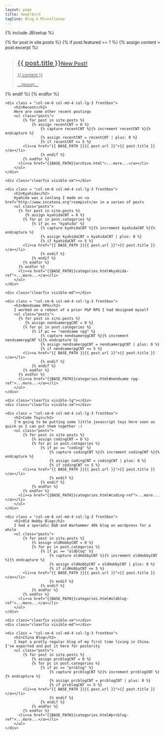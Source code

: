 ```yaml
---
layout: page
title: Sewerbird
tagline: Blog & Miscellenae
---
```

{% include JB/setup %}

<div class="row">
<!-- 0 -->
	{% for post in site.posts %}
		{% if post.featured == 1 %}
		{% assign content = post.excerpt %}
	<a href="{{ BASE_PATH }}{{ post.url }}" id="featured">
		<div class = "col-sm-6 col-md-4 col-lg-3 frontbox featured well">
			<blockquote>
			  <h2>{{ post.title }}<small>New Post!</small></h2>
			  <p class="lead">{{ content }}</p><p><i>...(more)...</i></p>
			</blockquote>
		</div>
	</a>
		{% endif %}
	{% endfor %}
<!-- 1 -->

	<div class = "col-sm-6 col-md-4 col-lg-3 frontbox">
		<h2>Recent</h2>
		Here are some other recent postings
		<ul class="posts">
			{% for post in site.posts %}
				{% assign recentCNT = 0 %}
		  			{% capture recentCNT %}{% increment recentCNT %}{% endcapture %}
		  			{% assign recentCNT = recentCNT | plus: 0 %}
		      		{% if recentCNT <= 5 %}	
			<li><a href="{{ BASE_PATH }}{{ post.url }}">{{ post.title }}</a></li>
					{% endif %}
			{% endfor %}
		  <li><a href="{{BASE_PATH}}archive.html">...more...</a></li>
		</ul>
	</div>

<!-- 2 -->
  	<div class="clearfix visible-sm"></div>
<!--   -->

	<div class = "col-sm-6 col-md-4 col-lg-3 frontbox">
		<h2>Kyahida</h2>
		Kyahida was a conlang I made on <a href="http://www.incatena.org">zompist</a> in a series of posts
		<ul class="posts">
		  {% for post in site.posts %}
		     {% assign kyahidaCNT = 0 %}
		  	{% for pc in post.categories %}
		  		{% if pc == "kyahida" %}
		  			{% capture kyahidaCNT %}{% increment kyahidaCNT %}{% endcapture %}
		  			{% assign kyahidaCNT = kyahidaCNT | plus: 0 %}
		      		{% if kyahidaCNT <= 5 %}
		    <li><a href="{{ BASE_PATH }}{{ post.url }}">{{ post.title }}</a></li>
		    		{% endif %}
		  		{% endif %}
		  	{% endfor %}
		  {% endfor %}
		  <li><a href="{{BASE_PATH}}categories.html#kyahida-ref">...more...</a></li>
		</ul>
	</div>

<!-- 3 -->
  	<div class="clearfix visible-md"></div>
<!--   -->

	<div class = "col-sm-6 col-md-4 col-lg-3 frontbox">
		<h2>Nendsame RPG</h2>
		I worked on a reboot of a prior P&P RPG I had designed myself
		<ul class="posts">
		  {% for post in site.posts %}
		     {% assign nendsamerpgCNT = 0 %}
		  	{% for pc in post.categories %}
		  		{% if pc == "nendsame rpg" %}
		  			{% capture nendsamerpgCNT %}{% increment nendsamerpgCNT %}{% endcapture %}
		  			{% assign nendsamerpgCNT = nendsamerpgCNT | plus: 0 %}
		      		{% if nendsamerpgCNT <= 5 %}
		    <li><a href="{{ BASE_PATH }}{{ post.url }}">{{ post.title }}</a></li>
		    		{% endif %}
		  		{% endif %}
		  	{% endfor %}
		  {% endfor %}
		  <li><a href="{{BASE_PATH}}categories.html#nendsame rpg-ref">...more...</a></li>
		</ul>
	</div>

<!-- 4 -->
  	<div class="clearfix visible-lg"></div>
  	<div class="clearfix visible-sm"></div>
<!--   -->

	<div class = "col-sm-6 col-md-4 col-lg-3 frontbox">
		<h2>Code Toys</h2>
		I'm going to be putting some little javascript toys here soon as quick as I can put them together :)
		<ul class="posts">
			{% for post in site.posts %}
				{% assign codingCNT = 0 %}
				{% for pc in post.categories %}
					{% if pc == "coding" %}
			  			{% capture codingCNT %}{% increment codingCNT %}{% endcapture %}
			  			{% assign codingCNT = codingCNT | plus: 0 %}
			      		{% if codingCNT <= 5 %}	
		    <li><a href="{{ BASE_PATH }}{{ post.url }}">{{ post.title }}</a></li>
		    			{% endif %}
		    		{% endif %}
				{% endfor %}
			{% endfor %}
		  <li><a href="{{BASE_PATH}}categories.html#coding-ref">...more...</a></li>
		</ul>
	</div>

<!-- 5 -->

	<div class = "col-sm-6 col-md-4 col-lg-3 frontbox">
		<h2>Old Hobby Blog</h2>
		I had a sporadic D&D and Warhammer 40k blog on wordpress for a while
		<ul class="posts">
			{% for post in site.posts %}
				{% assign oldHobbyCNT = 0 %}
				{% for pc in post.categories %}
					{% if pc == "oldblog" %}
			  			{% capture oldHobbyCNT %}{% increment oldHobbyCNT %}{% endcapture %}
			  			{% assign oldHobbyCNT = oldHobbyCNT | plus: 0 %}
			      		{% if oldHobbyCNT <= 5 %}	
		    <li><a href="{{ BASE_PATH }}{{ post.url }}">{{ post.title }}</a></li>
		    			{% endif %}
		    		{% endif %}
				{% endfor %}
			{% endfor %}
		  <li><a href="{{BASE_PATH}}categories.html#oldblog-ref">...more...</a></li>
		</ul>
	</div>

<!-- 6 -->
  	<div class="clearfix visible-sm"></div>
  	<div class="clearfix visible-md"></div>
<!-- -->

	<div class = "col-sm-6 col-md-4 col-lg-3 frontbox">
		<h2>China Blog</h2>
		I kept a pretty regular blog of my first time living in China. I've exported and put it here for posterity
		<ul class="posts">
			{% for post in site.posts %}
				{% assign prcblogCNT = 0 %}
				{% for pc in post.categories %}
					{% if pc == "prcblog" %}
			  			{% capture prcblogCNT %}{% increment prcblogCNT %}{% endcapture %}
			  			{% assign prcblogCNT = prcblogCNT | plus: 0 %}
			      		{% if prcblogCNT <= 5 %}	
		    <li><a href="{{ BASE_PATH }}{{ post.url }}">{{ post.title }}</a></li>
		    			{% endif %}
		    		{% endif %}
				{% endfor %}
			{% endfor %}
		  <li><a href="{{BASE_PATH}}categories.html#prcblog-ref">...more...</a></li>
		</ul>
	</div>

<!-- 7 --
  	<div class="clearfix visible-sm"></div>
  	<div class="clearfix visible-md"></div>
<---->

</div>
